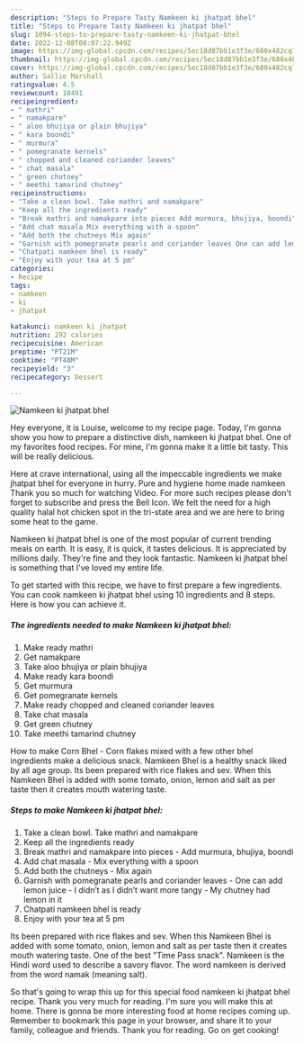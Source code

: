 ```yaml
---
description: "Steps to Prepare Tasty Namkeen ki jhatpat bhel"
title: "Steps to Prepare Tasty Namkeen ki jhatpat bhel"
slug: 1094-steps-to-prepare-tasty-namkeen-ki-jhatpat-bhel
date: 2022-12-08T08:07:22.949Z
image: https://img-global.cpcdn.com/recipes/5ec18d87bb1e3f3e/680x482cq70/namkeen-ki-jhatpat-bhel-recipe-main-photo.jpg
thumbnail: https://img-global.cpcdn.com/recipes/5ec18d87bb1e3f3e/680x482cq70/namkeen-ki-jhatpat-bhel-recipe-main-photo.jpg
cover: https://img-global.cpcdn.com/recipes/5ec18d87bb1e3f3e/680x482cq70/namkeen-ki-jhatpat-bhel-recipe-main-photo.jpg
author: Sallie Marshall
ratingvalue: 4.5
reviewcount: 18491
recipeingredient:
- " mathri"
- " namakpare"
- " aloo bhujiya or plain bhujiya"
- " kara boondi"
- " murmura"
- " pomegranate kernels"
- " chopped and cleaned coriander leaves"
- " chat masala"
- " green chutney"
- " meethi tamarind chutney"
recipeinstructions:
- "Take a clean bowl. Take mathri and namakpare"
- "Keep all the ingredients ready"
- "Break mathri and namakpare into pieces Add murmura, bhujiya, boondi"
- "Add chat masala Mix everything with a spoon"
- "Add both the chutneys Mix again"
- "Garnish with pomegranate pearls and coriander leaves One can add lemon juice I didn’t as I didn’t want more tangy  My chutney had lemon in it"
- "Chatpati namkeen bhel is ready"
- "Enjoy with your tea at 5 pm"
categories:
- Recipe
tags:
- namkeen
- ki
- jhatpat

katakunci: namkeen ki jhatpat 
nutrition: 292 calories
recipecuisine: American
preptime: "PT21M"
cooktime: "PT48M"
recipeyield: "3"
recipecategory: Dessert

---
```



![Namkeen ki jhatpat bhel](https://img-global.cpcdn.com/recipes/5ec18d87bb1e3f3e/680x482cq70/namkeen-ki-jhatpat-bhel-recipe-main-photo.jpg)

Hey everyone, it is Louise, welcome to my recipe page. Today, I'm gonna show you how to prepare a distinctive dish, namkeen ki jhatpat bhel. One of my favorites food recipes. For mine, I'm gonna make it a little bit tasty. This will be really delicious.

Here at crave international, using all the impeccable ingredients we make jhatpat bhel for everyone in hurry. Pure and hygiene home made namkeen Thank you so much for watching Video. For more such recipes please don&#39;t forget to subscribe and press the Bell Icon. We felt the need for a high quality halal hot chicken spot in the tri-state area and we are here to bring some heat to the game.

Namkeen ki jhatpat bhel is one of the most popular of current trending meals on earth. It is easy, it is quick, it tastes delicious. It is appreciated by millions daily. They're fine and they look fantastic. Namkeen ki jhatpat bhel is something that I've loved my entire life.


To get started with this recipe, we have to first prepare a few ingredients. You can cook namkeen ki jhatpat bhel using 10 ingredients and 8 steps. Here is how you can achieve it.

<!--inarticleads1-->

##### The ingredients needed to make Namkeen ki jhatpat bhel:

1. Make ready  mathri
1. Get  namakpare
1. Take  aloo bhujiya or plain bhujiya
1. Make ready  kara boondi
1. Get  murmura
1. Get  pomegranate kernels
1. Make ready  chopped and cleaned coriander leaves
1. Take  chat masala
1. Get  green chutney
1. Take  meethi tamarind chutney


How to make Corn Bhel - Corn flakes mixed with a few other bhel ingredients make a delicious snack. Namkeen Bhel is a healthy snack liked by all age group. Its been prepared with rice flakes and sev. When this Namkeen Bhel is added with some tomato, onion, lemon and salt as per taste then it creates mouth watering taste. 

<!--inarticleads2-->

##### Steps to make Namkeen ki jhatpat bhel:

1. Take a clean bowl. Take mathri and namakpare
1. Keep all the ingredients ready
1. Break mathri and namakpare into pieces - Add murmura, bhujiya, boondi
1. Add chat masala - Mix everything with a spoon
1. Add both the chutneys - Mix again
1. Garnish with pomegranate pearls and coriander leaves - One can add lemon juice - I didn’t as I didn’t want more tangy  - My chutney had lemon in it
1. Chatpati namkeen bhel is ready
1. Enjoy with your tea at 5 pm


Its been prepared with rice flakes and sev. When this Namkeen Bhel is added with some tomato, onion, lemon and salt as per taste then it creates mouth watering taste. One of the best &#34;Time Pass snack&#34;. Namkeen is the Hindi word used to describe a savory flavor. The word namkeen is derived from the word namak (meaning salt). 

So that's going to wrap this up for this special food namkeen ki jhatpat bhel recipe. Thank you very much for reading. I'm sure you will make this at home. There is gonna be more interesting food at home recipes coming up. Remember to bookmark this page in your browser, and share it to your family, colleague and friends. Thank you for reading. Go on get cooking!
